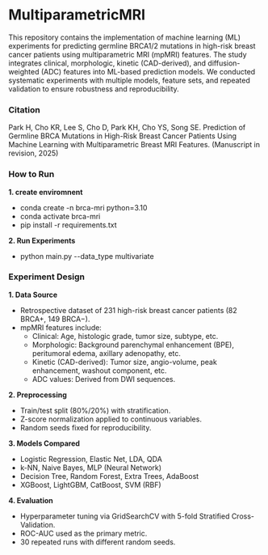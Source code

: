 # MultiparametricMRI
This repository contains the implementation of machine learning (ML) experiments for predicting germline BRCA1/2 mutations in high-risk breast cancer patients using multiparametric MRI (mpMRI) features. The study integrates clinical, morphologic, kinetic (CAD-derived), and diffusion-weighted (ADC) features into ML-based prediction models. We conducted systematic experiments with multiple models, feature sets, and repeated validation to ensure robustness and reproducibility.

### Citation
Park H, Cho KR, Lee S, Cho D, Park KH, Cho YS, Song SE. Prediction of Germline BRCA Mutations in High-Risk Breast Cancer Patients Using Machine Learning with Multiparametric Breast MRI Features.
(Manuscript in revision, 2025)

### How to Run
**1. create enviromnent**
- conda create -n brca-mri python=3.10
- conda activate brca-mri
- pip install -r requirements.txt

**2. Run Experiments**
- python main.py --data_type multivariate

### Experiment Design

**1. Data Source**
  - Retrospective dataset of 231 high-risk breast cancer patients (82 BRCA+, 149 BRCA−).
  - mpMRI features include:
    - Clinical: Age, histologic grade, tumor size, subtype, etc.
    - Morphologic: Background parenchymal enhancement (BPE), peritumoral edema, axillary adenopathy, etc.
    - Kinetic (CAD-derived): Tumor size, angio-volume, peak enhancement, washout component, etc.
    - ADC values: Derived from DWI sequences.

**2. Preprocessing**
  - Train/test split (80%/20%) with stratification.
  - Z-score normalization applied to continuous variables.
  - Random seeds fixed for reproducibility.

**3. Models Compared**
  - Logistic Regression, Elastic Net, LDA, QDA
  - k-NN, Naive Bayes, MLP (Neural Network)
  - Decision Tree, Random Forest, Extra Trees, AdaBoost
  - XGBoost, LightGBM, CatBoost, SVM (RBF)

**4. Evaluation**
  - Hyperparameter tuning via GridSearchCV with 5-fold Stratified Cross-Validation.
  - ROC-AUC used as the primary metric.
  - 30 repeated runs with different random seeds.


